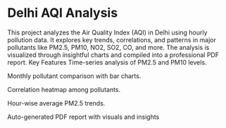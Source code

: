 # Delhi AQI Analysis

This project analyzes the Air Quality Index (AQI) in Delhi using hourly pollution data. It explores key trends, correlations, and patterns in major pollutants like PM2.5, PM10, NO2, SO2, CO, and more. The analysis is visualized through insightful charts and compiled into a professional PDF report.
Key Features
Time-series analysis of PM2.5 and PM10 levels.

Monthly pollutant comparison with bar charts.

Correlation heatmap among pollutants.

Hour-wise average PM2.5 trends.

Auto-generated PDF report with visuals and insights
